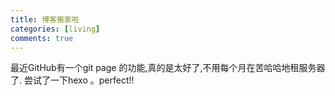 ```yaml
---
title: 博客搬家啦
categories: [living]
comments: true
---
```


最近GitHub有一个git page 的功能,真的是太好了,不用每个月在苦哈哈地租服务器了.
尝试了一下hexo 。perfect!!


